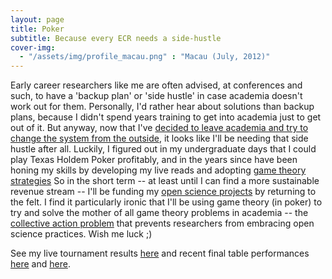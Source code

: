 ```yaml
---
layout: page
title: Poker
subtitle: Because every ECR needs a side-hustle
cover-img: 
  - "/assets/img/profile_macau.png" : "Macau (July, 2012)"
---
```


Early career researchers like me are often advised, at conferences and such, to have a 'backup plan' or 'side hustle' in case academia doesn't work out for them. Personally, I'd rather hear about solutions than backup plans, because I didn't spend years training to get into academia just to get out of it. But anyway, now that I've [decided to leave academia and try to change the system from the outside](/about), it looks like I'll be needing that side hustle after all. Luckily, I figured out in my undergraduate days that I could play Texas Holdem Poker profitably, and in the years since have been honing my skills by developing my live reads and adopting [game theory strategies](https://upswingpoker.com/gto-poker-game-theory-optimal-strategy/) So in the short term -- at least until I can find a more sustainable revenue stream -- I'll be funding my [open science projects](/openscience) by returning to the felt. I find it particularly ironic that I'll be using game theory (in poker) to try and solve the mother of all game theory problems in academia -- the [collective action problem](http://gametheory101.com/courses/international-relations-101/collective-action-problems/) that prevents researchers from embracing open science practices. Wish me luck ;) 

See my live tournament results [here](https://pokerdb.thehendonmob.com/player.php?a=r&n=585943) and recent final table performances [here](https://fb.watch/3dq0ZmVWkX/) and [here](https://fb.watch/4f3_JWuVZf/). 

